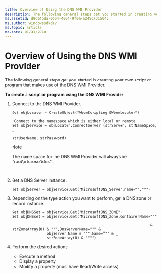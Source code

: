 ```yaml
---
title: Overview of Using the DNS WMI Provider
description: The following general steps get you started in creating your own script or program that makes use of the DNS WMI Provider.
ms.assetid: d9d64bda-0564-4074-9f0a-a249c7315042
ms.author: windowssdkdev
ms.topic: article
ms.date: 05/31/2018
---
```


# Overview of Using the DNS WMI Provider

The following general steps get you started in creating your own script or program that makes use of the DNS WMI Provider.

**To create a script or program using the DNS WMI Provider**

1.  Connect to the DNS WMI Provider.
    ```VB
    Set objLocator = CreateObject("WbemScripting.SWbemLocator")

    'Connect to the namespace which is either local or remote
    Set objService = objLocator.ConnectServer (strServer, strNameSpace, _
                                                                                                                                                                                strUserName, strPassword)
    ```

    

    > [!Note]  
    > The name space for the DNS WMI Provider will always be "root\\microsoftdns".

     

2.  Get a DNS Server instance.
    ```VB
    set objServer = objService.Get("MicrosoftDNS_Server.name="".""")
    ```

    

3.  Depending on the type action you want to perform, get a DNS zone or record instance.
    ```VB
    Set objDNSSet = objService.Get("MicrosoftDNS_ZONE")
    Set objDNSset = objService.Get("MicrosoftDNS_Zone.ContainerName=""" _
                                                                    & strZoneArray(0) & """,DnsServerName=""" & _ 
                    objServer.Name & """,Name=""" & _
                    strZoneArray(0) & """")
    ```

    

4.  Perform the desired actions:
    -   Execute a method
    -   Display a property
    -   Modify a property (must have Read/Write access)

 

 




